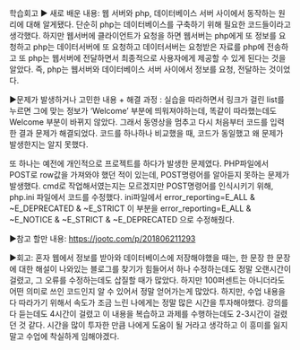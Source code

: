 학습회고
▶ 새로 배운 내용: 
웹 서버와 php, 데이터베이스 서버 사이에서 동작하는 원리에 대해 알게됐다. 단순히 php는 데이터베이스를 구축하기 위해 필요한 코드들이라고 생각했다. 하지만 웹서버에 클라이언트가 요청을 하면 웹서버는 php에게 또 정보를 요청하고 php는 데이터서버에 또 요청하고 데이터서버는 요청받은 자료를 php에 전송하고 또 php는 웹서버에 전달하면서 최종적으로 사용자에게 제공할 수 있게 된다는 것을 알았다. 즉, php는 웹서버와 데이터베이스 서버 사이에서 정보를 요청, 전달하는 것이었다. 

▶문제가 발생하거나 고민한 내용 + 해결 과정 :
실습을 따라하면서 링크가 걸린 list를 누르면 그에 맞는 정보가 ‘Welcome’ 부분에 띄워져야하는데, 똑같이 따라했는데도 Welcome 부분이 바뀌지 않았다. 그래서 동영상을 멈추고 다시 처음부터 코드를 입력한 결과 문제가 해결되었다. 코드를 하나하나 비교했을 때, 코드가 동일했고 왜 문제가 발생한지는 알지 못했다.

또 하나는 예전에 개인적으로 프로젝트를 하다가 발생한 문제였다. PHP파일에서 POST로 row값을 가져와야 했던 적이 있는데, POST명령어를 알아듣지 못하는 문제가 발생했다. cmd로 작업해서였는지는 모르겠지만 POST명령어를 인식시키기 위해, php.ini 파일에서 코드를 수정했다. ini파일에서 error_reporting=E_ALL & ~E_DEPRECATED & ~E_STRICT 이 부분을  error_reporting=E_ALL & ~E_NOTICE & ~E_STRICT & ~E_DEPRECATED 으로 수정해줬다.

▶참고 할만 내용: https://jootc.com/p/201806211293

▶회고:
혼자 웹에서 정보를 받아와 데이터베이스에 저장해야했을 때는, 한 문장 한 문장에 대한 해설이 나와있는 블로그를 찾기가 힘들어서 하나 수정하는데도 정말 오랜시간이 걸렸고, 그 오류를 수정하는데도 삽질할 때가 많았다. 하지만 100퍼센트는 아니더라도 어떤 의미로 쓰인 코드인지 알 수 있어서 정말 얻어가는게 많았다. 
하지만, 수업 내용을 다 따라가기 위해서 속도가 조금 느린 나에게는 정말 많은 시간을 투자해야했다. 강의를 다 듣는데도 4시간이 걸렸고 이 내용을 복습하고 과제를 수행하는데도 2-3시간이 걸렸던 것 같다.
시간을 많이 투자한 만큼 나에게 도움이 될 거라고 생각하고 이 흥미를 잃지말고 수업에 착실하게 임해야겠다.
